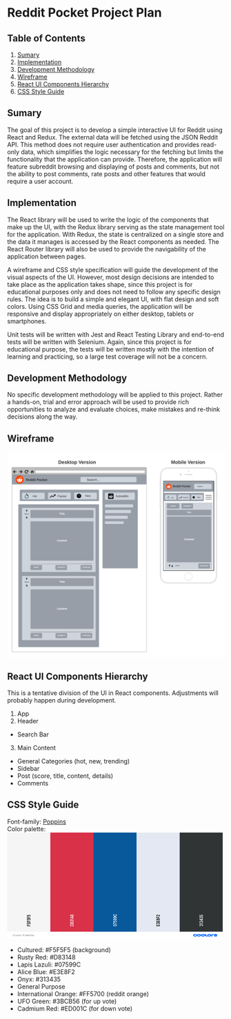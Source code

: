 # Reddit Pocket Project Plan

## Table of Contents
1. [Sumary](#sumary)
2. [Implementation](#implementation)
3. [Development Methodology](#development-methodology)
4. [Wireframe](#wireframe)
5. [React UI Components Hierarchy](#react-ui-components-hierarchy)
6. [CSS Style Guide](#css-style-guide)

## Sumary

The goal of this project is to develop a simple interactive UI for Reddit using React and Redux. 
The external data will be fetched using the JSON Reddit API. This method does not require user authentication and provides read-only data, which simplifies the
logic necessary for the fetching but limits the functionality that the application can provide. Therefore, the application will feature subreddit browsing 
and displaying of posts and comments, but not the ability to post comments, rate posts and other features that would require a user account.

## Implementation

The React library will be used to write the logic of the components that make up the UI, with the Redux library serving as the state management tool for the application. With Redux, the state is centralized on a single store and the data it manages is accessed by the React components as needed. The React Router library will also be used to provide the navigability of the application between pages.

A wireframe and CSS style specification will guide the development of the visual aspects of the UI. However, most design decisions are intended to take place as the application takes shape, since this project is for educational purposes only and does not need to follow any specific design rules. The idea is to build a simple and elegant UI, with flat design and soft colors. Using CSS Grid and media queries, the application will be responsive and display appropriately on either desktop, tablets or smartphones.

Unit tests will be written with Jest and React Testing Library and end-to-end tests will be written with Selenium. Again, since this project is for educational purpose, the tests will be written mostly with the intention of learning and practicing, so a large test coverage will not be a concern.

## Development Methodology 

No specific development methodology will be applied to this project. Rather a hands-on, trial and error approach will be used to provide rich opportunities to analyze and evaluate choices, make mistakes and re-think decisions along the way.

## Wireframe 

<img src="./wireframe/wireframe-desktop-mobile.png" alt="wireframe" width="600px" />

## React UI Components Hierarchy

This is a tentative division of the UI in React components. Adjustments will probably happen during development.

1. App
2. Header
- Search Bar
3. Main Content
- General Categories (hot, new, trending)
- Sidebar
- Post (score, title, content, details) 
- Comments

## CSS Style Guide

Font-family: [Poppins](https://fonts.google.com/specimen/Poppins?category=Sans+Serif#standard-styles) <br>
Color palette: <br>
<img src="./images/color-palette.png" alt="color palette" width="500px" />
* Cultured: #F5F5F5 (background)
* Rusty Red: #D83148
* Lapis Lazuli: #07599C
* Alice Blue: #E3E8F2
* Onyx: #313435
* General Purpose
* International Orange: #FF5700 (reddit orange)
* UFO Green: #3BCB56 (for up vote)
* Cadmium Red: #ED001C (for down vote)







